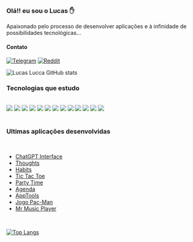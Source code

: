 ### Olá!! eu sou o Lucas ✋

Apaixonado pelo processo de desenvolver aplicações e à infinidade de possibilidades tecnológicas...

#### Contato
[![Telegram](https://img.shields.io/badge/Telegram-2CA5E0?style=for-the-badge&logo=telegram&logoColor=white)](https://t.me/MrRoboot) [![Reddit](https://img.shields.io/badge/Reddit-FF4500?style=for-the-badge&logo=reddit&logoColor=white)](https://www.reddit.com/user/Xx-LucasLucca-xX)

![Lucas Lucca GitHub stats](https://github-readme-stats.vercel.app/api?username=LucasLuccaCode&show_icons=true&theme=dark)

### Tecnologias que estudo

<br>
<div>
  <img src="https://img.shields.io/badge/Node.js-43853D?style=for-the-badge&logo=node.js&logoColor=white">
  <img src="https://img.shields.io/badge/Express.js-404D59?style=for-the-badge">
  <img src="https://img.shields.io/badge/JavaScript-323330?style=for-the-badge&logo=javascript&logoColor=F7DF1E">
  <img src="https://img.shields.io/badge/Vue.js-35495E?style=for-the-badge&logo=vue.js&logoColor=4FC08D">
  <img src="https://img.shields.io/badge/React-20232A?style=for-the-badge&logo=react&logoColor=61DAFB">
  <img src="https://img.shields.io/badge/MongoDB-4EA94B?style=for-the-badge&logo=mongodb&logoColor=white">
  <img src="https://img.shields.io/badge/HTML5-E34F26?style=for-the-badge&logo=html5&logoColor=white">
  <img src="https://img.shields.io/badge/CSS3-1572B6?style=for-the-badge&logo=css3&logoColor=white">
  <img src="https://img.shields.io/badge/Shell_Script-121011?style=for-the-badge&logo=gnu-bash&logoColor=white">
  <img src="https://img.shields.io/badge/mysql-%2300f.svg?style=for-the-badge&logo=mysql&logoColor=white">
  <img src="https://img.shields.io/badge/Prisma-3982CE?style=for-the-badge&logo=Prisma&logoColor=white">
  <img src="https://img.shields.io/badge/Sequelize-52B0E7?style=for-the-badge&logo=Sequelize&logoColor=white">
  <img src="https://img.shields.io/badge/docker-%230db7ed.svg?style=for-the-badge&logo=docker&logoColor=white">
</div>

<br>

### Ultimas aplicações desenvolvidas
<br>

- [ChatGPT Interface](https://github.com/LucasLuccaCode/chatgpt-react-interface)
- [Thoughts](https://github.com/LucasLuccaCode/thoughts-react)
- [Habits](https://github.com/LucasLuccaCode/nlw-setup-frontend)
- [Tic Tac Toe](https://github.com/LucasLuccaCode/tic-tac-toe)
- [Party Time](https://github.com/LucasLuccaCode/party-time)
- [Agenda](https://github.com/LucasLuccaCode/Agenda-Nodejs)
- [AppTools](https://github.com/LucasLuccaCode/AppTools---Tasker)
- [Jogo Pac-Man](https://github.com/LucasLuccaCode/Pacman)
- [Mr Music Player](https://github.com/LucasLuccaCode/Mr-Music-Player)

<br>

[![Top Langs](https://github-readme-stats.vercel.app/api/top-langs/?username=LucasLuccaCode&layout=compact)](https://github.com/LucasLuccaCode/github-readme-stats)
